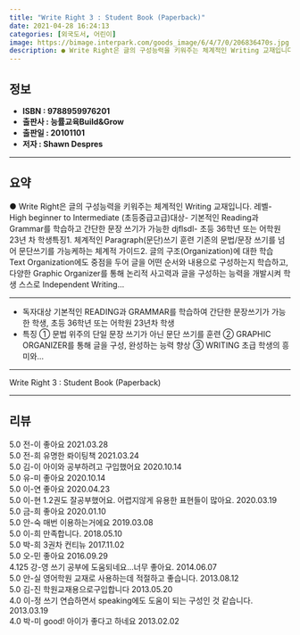 ```yaml
---
title: "Write Right 3 : Student Book (Paperback)"
date: 2021-04-28 16:24:13
categories: [외국도서, 어린이]
image: https://bimage.interpark.com/goods_image/6/4/7/0/206836470s.jpg
description: ● Write Right은 글의 구성능력을 키워주는 체계적인 Writing 교재입니다. 레벨- High beginner to Intermediate (초등중급고급)대상- 기본적인 Reading과 Grammar를 학습하고 간단한 문장 쓰기가 가능한 djflsdl- 초등 36학년 또는 어
---
```


## **정보**

- **ISBN : 9788959976201**
- **출판사 : 능률교육Build&Grow**
- **출판일 : 20101101**
- **저자 : Shawn Despres**

------



## **요약**

●  Write Right은 글의 구성능력을 키워주는 체계적인 Writing 교재입니다. 레벨- High beginner to Intermediate (초등중급고급)대상- 기본적인 Reading과 Grammar를 학습하고 간단한 문장 쓰기가 가능한 djflsdl- 초등 36학년 또는 어학원 23년 차 학생특징1. 체계적인 Paragraph(문단)쓰기 훈련 기존의 문법/문장 쓰기를 넘어 문단쓰기를 가능케하는 체계적 가이드2. 글의 구조(Organization)에 대한 학습 Text Organization에도 중점을 두어 글을 어떤 순서와 내용으로 구성하는지 학습하고, 다양한 Graphic Organizer를 통해 논리적 사고력과 글을 구성하는 능력을 개발시켜 학생 스스로 Independent Writing...

------

- 독자대상 기본적인 READING과 GRAMMAR를 학습하여 간단한 문장쓰기가 가능한 학생, 초등 36학년 또는 어학원 23년차 학생
- 특징
① 문법 위주의 단일 문장 쓰기가 아닌 문단 쓰기를 훈련 
② GRAPHIC ORGANIZER를 통해 글을 구성, 완성하는 능력 향상 
③ WRITING 초급 학생의 흥미와... 

------


Write Right 3 : Student Book (Paperback) 

------


## **리뷰** 

5.0 전-이 좋아요 2021.03.28 <br/>5.0 전-희 유명한 롸이팅책 2021.03.24 <br/>5.0 김-이 아이와 공부하려고 구입했어요 2020.10.14 <br/>5.0 유-미 좋아요 2020.10.14 <br/>5.0 이-연 좋아요 2020.04.23 <br/>5.0 이-현 1.2권도 잘공부했어요. 어렵지않게 유용한 표현들이 많아요. 2020.03.19 <br/>5.0 금-희 좋아요 2020.01.10 <br/>5.0 안-숙 매번 이용하는거에요 2019.03.08 <br/>5.0 이-희 만족합니다. 2018.05.10 <br/>5.0 박-희 3권차 컨티뉴 2017.11.02 <br/>5.0 오-민 좋아요 2016.09.29 <br/>4.125 강-영 쓰기 공부에 도움되네요...너무 좋아요. 2014.06.07 <br/>5.0 안-실 영어학원 교재로 사용하는데 적절하고 좋습니다. 2013.08.12 <br/>5.0 김-진 학원교재용으로구입합니다 2013.05.20 <br/>4.0 이-정 쓰기 연습하면서 speaking에도 도움이 되는 구성인 것 같습니다. 2013.03.19 <br/>4.0 박-미 good!  아이가 좋다고 하네요 2013.02.02 <br/>